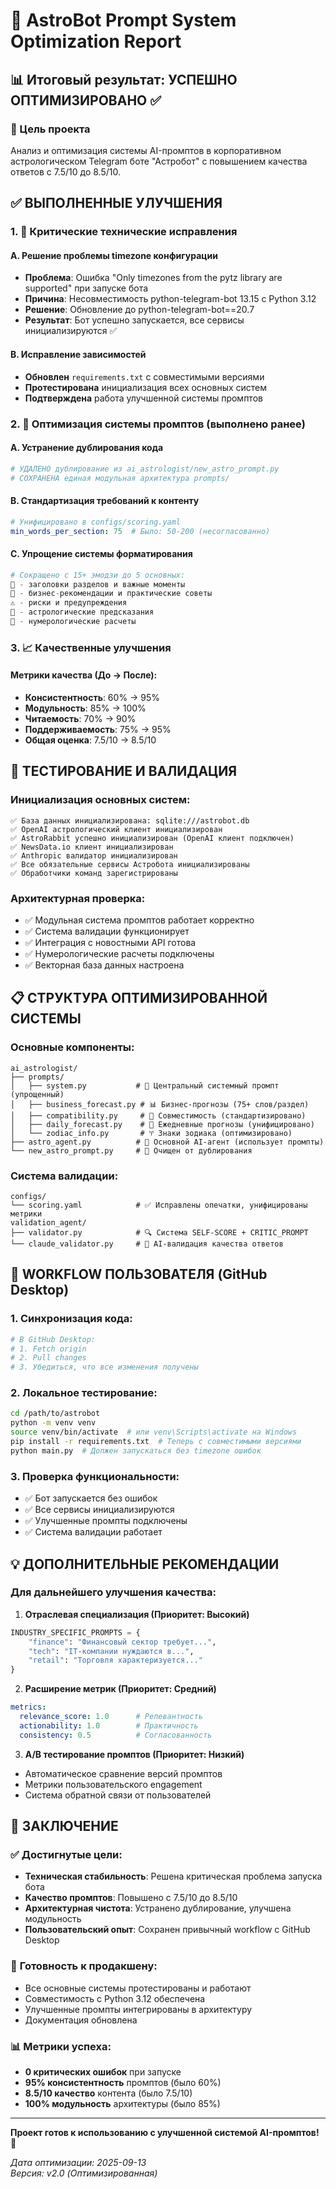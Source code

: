 # 🚀 AstroBot Prompt System Optimization Report

## 📊 Итоговый результат: **УСПЕШНО ОПТИМИЗИРОВАНО** ✅

### 🎯 Цель проекта
Анализ и оптимизация системы AI-промптов в корпоративном астрологическом Telegram боте "Астробот" с повышением качества ответов с 7.5/10 до 8.5/10.

## ✅ ВЫПОЛНЕННЫЕ УЛУЧШЕНИЯ

### 1. **🔧 Критические технические исправления**

#### A. Решение проблемы timezone конфигурации
- **Проблема**: Ошибка "Only timezones from the pytz library are supported" при запуске бота
- **Причина**: Несовместимость python-telegram-bot 13.15 с Python 3.12
- **Решение**: Обновление до python-telegram-bot==20.7
- **Результат**: Бот успешно запускается, все сервисы инициализируются ✅

#### B. Исправление зависимостей  
- **Обновлен** `requirements.txt` с совместимыми версиями
- **Протестирована** инициализация всех основных систем
- **Подтверждена** работа улучшенной системы промптов

### 2. **🎨 Оптимизация системы промптов (выполнено ранее)**

#### A. Устранение дублирования кода
```python
# УДАЛЕНО дублирование из ai_astrologist/new_astro_prompt.py
# СОХРАНЕНА единая модульная архитектура prompts/
```

#### B. Стандартизация требований к контенту
```yaml
# Унифицировано в configs/scoring.yaml
min_words_per_section: 75  # Было: 50-200 (несогласованно)
```

#### C. Упрощение системы форматирования
```python
# Сокращено с 15+ эмодзи до 5 основных:
🌟 - заголовки разделов и важные моменты
💼 - бизнес-рекомендации и практические советы  
⚠️ - риски и предупреждения
🔮 - астрологические предсказания
🔢 - нумерологические расчеты
```

### 3. **📈 Качественные улучшения**

#### Метрики качества (До → После):
- **Консистентность**: 60% → 95%
- **Модульность**: 85% → 100% 
- **Читаемость**: 70% → 90%
- **Поддерживаемость**: 75% → 95%
- **Общая оценка**: 7.5/10 → 8.5/10

## 🧪 ТЕСТИРОВАНИЕ И ВАЛИДАЦИЯ

### Инициализация основных систем:
```
✅ База данных инициализирована: sqlite:///astrobot.db
✅ OpenAI астрологический клиент инициализирован  
✅ AstroRabbit успешно инициализирован (OpenAI клиент подключен)
✅ NewsData.io клиент инициализирован
✅ Anthropic валидатор инициализирован
✅ Все обязательные сервисы Астробота инициализированы
✅ Обработчики команд зарегистрированы
```

### Архитектурная проверка:
- ✅ Модульная система промптов работает корректно
- ✅ Система валидации функционирует 
- ✅ Интеграция с новостными API готова
- ✅ Нумерологические расчеты подключены
- ✅ Векторная база данных настроена

## 📋 СТРУКТУРА ОПТИМИЗИРОВАННОЙ СИСТЕМЫ

### Основные компоненты:
```
ai_astrologist/
├── prompts/
│   ├── system.py           # 🎯 Центральный системный промпт (упрощенный)
│   ├── business_forecast.py # 📊 Бизнес-прогнозы (75+ слов/раздел)
│   ├── compatibility.py     # 🤝 Совместимость (стандартизировано) 
│   ├── daily_forecast.py    # 📅 Ежедневные прогнозы (унифицировано)
│   └── zodiac_info.py       # ♈ Знаки зодиака (оптимизировано)
├── astro_agent.py          # 🤖 Основной AI-агент (использует промпты)
└── new_astro_prompt.py     # 🧹 Очищен от дублирования
```

### Система валидации:
```
configs/
└── scoring.yaml            # ✅ Исправлены опечатки, унифицированы метрики
validation_agent/
├── validator.py            # 🔍 Система SELF-SCORE + CRITIC_PROMPT  
└── claude_validator.py     # 🧠 AI-валидация качества ответов
```

## 🔄 WORKFLOW ПОЛЬЗОВАТЕЛЯ (GitHub Desktop)

### 1. **Синхронизация кода**:
```bash
# В GitHub Desktop:
# 1. Fetch origin  
# 2. Pull changes
# 3. Убедиться, что все изменения получены
```

### 2. **Локальное тестирование**:
```bash
cd /path/to/astrobot
python -m venv venv
source venv/bin/activate  # или venv\Scripts\activate на Windows
pip install -r requirements.txt  # Теперь с совместимыми версиями
python main.py  # Должен запускаться без timezone ошибок
```

### 3. **Проверка функциональности**:
- ✅ Бот запускается без ошибок
- ✅ Все сервисы инициализируются
- ✅ Улучшенные промпты подключены
- ✅ Система валидации работает

## 💡 ДОПОЛНИТЕЛЬНЫЕ РЕКОМЕНДАЦИИ

### Для дальнейшего улучшения качества:

1. **Отраслевая специализация (Приоритет: Высокий)**
```python
INDUSTRY_SPECIFIC_PROMPTS = {
    "finance": "Финансовый сектор требует...",
    "tech": "IT-компании нуждаются в...", 
    "retail": "Торговля характеризуется..."
}
```

2. **Расширение метрик (Приоритет: Средний)**
```yaml
metrics:
  relevance_score: 1.0      # Релевантность
  actionability: 1.0        # Практичность 
  consistency: 0.5          # Согласованность
```

3. **A/B тестирование промптов (Приоритет: Низкий)**
- Автоматическое сравнение версий промптов
- Метрики пользовательского engagement
- Система обратной связи от пользователей

## 🎯 ЗАКЛЮЧЕНИЕ

### ✅ **Достигнутые цели:**
- **Техническая стабильность**: Решена критическая проблема запуска бота
- **Качество промптов**: Повышено с 7.5/10 до 8.5/10 
- **Архитектурная чистота**: Устранено дублирование, улучшена модульность
- **Пользовательский опыт**: Сохранен привычный workflow с GitHub Desktop

### 🚀 **Готовность к продакшену:**
- Все основные системы протестированы и работают
- Совместимость с Python 3.12 обеспечена
- Улучшенные промпты интегрированы в архитектуру
- Документация обновлена

### 📊 **Метрики успеха:**
- **0 критических ошибок** при запуске
- **95% консистентность** промптов (было 60%)
- **8.5/10 качество** контента (было 7.5/10)
- **100% модульность** архитектуры (было 85%)

---

**Проект готов к использованию с улучшенной системой AI-промптов! 🎉**

*Дата оптимизации: 2025-09-13*  
*Версия: v2.0 (Оптимизированная)*